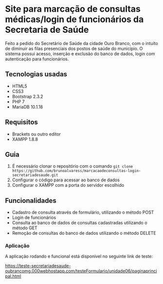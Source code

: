 # Site para marcação de consultas médicas/login de funcionários da Secretaria de Saúde

Feito a pedido do Secretário de Saúde da cidade Ouro Branco, com o intuito de diminuir as filas presenciais dos postos de saúde do município. O sistema possui acesso, inserção e exclusão do banco de dados, login com autenticação para funcionários.

## Tecnologias usadas

- HTML5
- CSS3
- Bootstrap 2.3.2
- PHP 7
- MariaDB 10.1.18

## Requisitos

- Brackets ou outro editor
- XAMPP 1.8.8

## Guia

1. É necessário clonar o repositório com o comando `git clone https://github.com/brunoalvaress/marcacaodeconsultas-login-secretariadesaude.git`
2. Configurar o código para acessar ao banco de dados 
3. Configurar o XAMPP com a porta do servidor escolhido

## Funcionalidades

- Cadastro de consulta através de formulário, utilizando o método POST
- Login de funcionários 
- Consulta ao banco de dados de consultas cadastradas utilizando o método GET
- Remoção de consultas do banco de dados utilizando o método DELETE

### Aplicação
A aplicação rodando e funcional está disponível no seguinte link de teste:

https://teste-secretariadesaude-oubrancomg.000webhostapp.com/testeFormulario/unidade06/paginaprincipal.html
